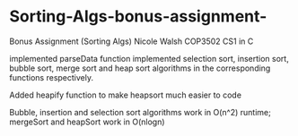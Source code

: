 # Sorting-Algs-bonus-assignment-
Bonus Assignment (Sorting Algs)
Nicole Walsh COP3502 CS1 in C

implemented parseData function
implemented selection sort, insertion sort, bubble sort, merge sort and heap sort algorithms in the corresponding functions respectively. 

Added heapify function to make heapsort much easier to code

Bubble, insertion and selection sort algorithms work in O(n^2) runtime; mergeSort and heapSort work in O(nlogn) 
